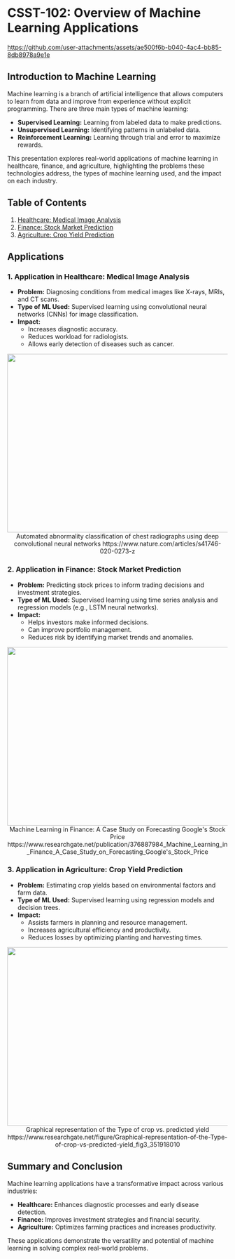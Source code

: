 # CSST-102: Overview of Machine Learning Applications



https://github.com/user-attachments/assets/ae500f6b-b040-4ac4-bb85-8db8978a9e1e


## Introduction to Machine Learning
Machine learning is a branch of artificial intelligence that allows computers to learn from data and improve from experience without explicit programming. There are three main types of machine learning:
- **Supervised Learning:** Learning from labeled data to make predictions.
- **Unsupervised Learning:** Identifying patterns in unlabeled data.
- **Reinforcement Learning:** Learning through trial and error to maximize rewards.

This presentation explores real-world applications of machine learning in healthcare, finance, and agriculture, highlighting the problems these technologies address, the types of machine learning used, and the impact on each industry.


## Table of Contents
1. [Healthcare: Medical Image Analysis](#healthcare-medical-image-analysis)
2. [Finance: Stock Market Prediction](#finance-stock-market-prediction)
3. [Agriculture: Crop Yield Prediction](#agriculture-crop-yield-prediction)

## Applications
### 1. Application in Healthcare: Medical Image Analysis

- **Problem:** Diagnosing conditions from medical images like X-rays, MRIs, and CT scans.
- **Type of ML Used:** Supervised learning using convolutional neural networks (CNNs) for image classification.
- **Impact:** 
  - Increases diagnostic accuracy.
  - Reduces workload for radiologists.
  - Allows early detection of diseases such as cancer.
<p align="center">
  <img src="https://github.com/user-attachments/assets/0d9967fc-aa0b-4e80-9d9b-2134796bcb5e" data-canonical-src="https://gyazo.com/eb5c5741b6a9a16c692170a41a49c858.png" width="700" height="407" />
Automated abnormality classification of chest radiographs using deep convolutional neural networks
https://www.nature.com/articles/s41746-020-0273-z


### 2. Application in Finance: Stock Market Prediction
- **Problem:** Predicting stock prices to inform trading decisions and investment strategies.
- **Type of ML Used:** Supervised learning using time series analysis and regression models (e.g., LSTM neural networks).
- **Impact:** 
  - Helps investors make informed decisions.
  - Can improve portfolio management.
  - Reduces risk by identifying market trends and anomalies.
<p align="center">
  <img src="https://github.com/user-attachments/assets/240125d9-a666-433e-a05c-57ed27f751bc" data-canonical-src="https://gyazo.com/eb5c5741b6a9a16c692170a41a49c858.png" width="700" height="407" />
Machine Learning in Finance: A Case Study on Forecasting Google's Stock Price
https://www.researchgate.net/publication/376887984_Machine_Learning_in_Finance_A_Case_Study_on_Forecasting_Google's_Stock_Price
</p>

### 3. Application in Agriculture: Crop Yield Prediction
- **Problem:** Estimating crop yields based on environmental factors and farm data.
- **Type of ML Used:** Supervised learning using regression models and decision trees.
- **Impact:** 
  - Assists farmers in planning and resource management.
  - Increases agricultural efficiency and productivity.
  - Reduces losses by optimizing planting and harvesting times.
<p align="center">
  <img src="https://github.com/user-attachments/assets/ec24c3c4-6bdd-4aa4-bd7b-6e83049fe3c8" width="700" height="407" />
Graphical representation of the Type of crop vs. predicted yield
https://www.researchgate.net/figure/Graphical-representation-of-the-Type-of-crop-vs-predicted-yield_fig3_351918010
</p>

## Summary and Conclusion
Machine learning applications have a transformative impact across various industries:
- **Healthcare:** Enhances diagnostic processes and early disease detection.
- **Finance:** Improves investment strategies and financial security.
- **Agriculture:** Optimizes farming practices and increases productivity.

These applications demonstrate the versatility and potential of machine learning in solving complex real-world problems.

